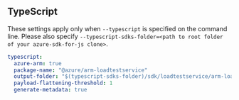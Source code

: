 ## TypeScript

These settings apply only when `--typescript` is specified on the command line.
Please also specify `--typescript-sdks-folder=<path to root folder of your azure-sdk-for-js clone>`.

```yaml $(typescript)
typescript:
  azure-arm: true
  package-name: "@azure/arm-loadtestservice"
  output-folder: "$(typescript-sdks-folder)/sdk/loadtestservice/arm-loadtestservice"
  payload-flattening-threshold: 1
  generate-metadata: true
```